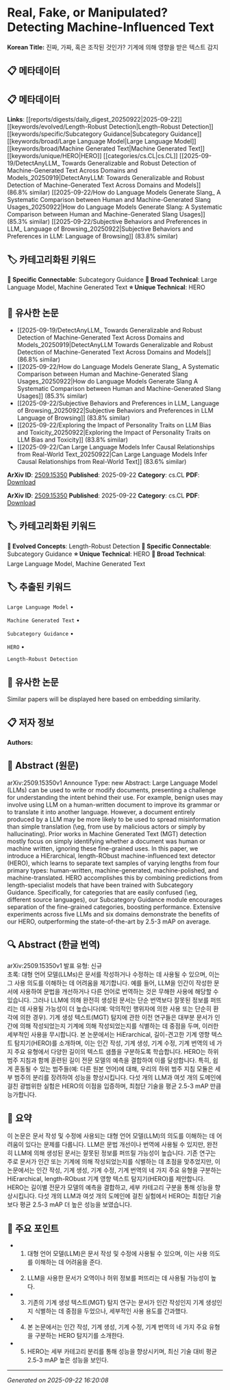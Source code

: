 # Real, Fake, or Manipulated? Detecting Machine-Influenced Text

**Korean Title:** 진짜, 가짜, 혹은 조작된 것인가? 기계에 의해 영향을 받은 텍스트 감지

## 📋 메타데이터

## 📋 메타데이터

**Links**: [[reports/digests/daily_digest_20250922|2025-09-22]] [[keywords/evolved/Length-Robust Detection|Length-Robust Detection]] [[keywords/specific/Subcategory Guidance|Subcategory Guidance]] [[keywords/broad/Large Language Model|Large Language Model]] [[keywords/broad/Machine Generated Text|Machine Generated Text]] [[keywords/unique/HERO|HERO]] [[categories/cs.CL|cs.CL]] [[2025-09-19/DetectAnyLLM_ Towards Generalizable and Robust Detection of Machine-Generated Text Across Domains and Models_20250919|DetectAnyLLM: Towards Generalizable and Robust Detection of Machine-Generated Text Across Domains and Models]] (86.8% similar) [[2025-09-22/How do Language Models Generate Slang_ A Systematic Comparison between Human and Machine-Generated Slang Usages_20250922|How do Language Models Generate Slang: A Systematic Comparison between Human and Machine-Generated Slang Usages]] (85.3% similar) [[2025-09-22/Subjective Behaviors and Preferences in LLM_ Language of Browsing_20250922|Subjective Behaviors and Preferences in LLM: Language of Browsing]] (83.8% similar)

## 🏷️ 카테고리화된 키워드
**🔗 Specific Connectable**: Subcategory Guidance
**🔬 Broad Technical**: Large Language Model, Machine Generated Text
**⭐ Unique Technical**: HERO
## 🔗 유사한 논문
- [[2025-09-19/DetectAnyLLM_ Towards Generalizable and Robust Detection of Machine-Generated Text Across Domains and Models_20250919|DetectAnyLLM Towards Generalizable and Robust Detection of Machine-Generated Text Across Domains and Models]] (86.8% similar)
- [[2025-09-22/How do Language Models Generate Slang_ A Systematic Comparison between Human and Machine-Generated Slang Usages_20250922|How do Language Models Generate Slang A Systematic Comparison between Human and Machine-Generated Slang Usages]] (85.3% similar)
- [[2025-09-22/Subjective Behaviors and Preferences in LLM_ Language of Browsing_20250922|Subjective Behaviors and Preferences in LLM Language of Browsing]] (83.8% similar)
- [[2025-09-22/Exploring the Impact of Personality Traits on LLM Bias and Toxicity_20250922|Exploring the Impact of Personality Traits on LLM Bias and Toxicity]] (83.8% similar)
- [[2025-09-22/Can Large Language Models Infer Causal Relationships from Real-World Text_20250922|Can Large Language Models Infer Causal Relationships from Real-World Text]] (83.6% similar)


**ArXiv ID**: [2509.15350](https://arxiv.org/abs/2509.15350)
**Published**: 2025-09-22
**Category**: cs.CL
**PDF**: [Download](https://arxiv.org/pdf/2509.15350.pdf)


**ArXiv ID**: [2509.15350](https://arxiv.org/abs/2509.15350)
**Published**: 2025-09-22
**Category**: cs.CL
**PDF**: [Download](https://arxiv.org/pdf/2509.15350.pdf)

## 🏷️ 카테고리화된 키워드
**🚀 Evolved Concepts**: Length-Robust Detection
**🔗 Specific Connectable**: Subcategory Guidance
**⭐ Unique Technical**: HERO
**🔬 Broad Technical**: Large Language Model, Machine Generated Text

## 🏷️ 추출된 키워드



`Large Language Model` • 

`Machine Generated Text` • 

`Subcategory Guidance` • 

`HERO` • 

`Length-Robust Detection`



## 🔗 유사한 논문

Similar papers will be displayed here based on embedding similarity.

## 📋 저자 정보

**Authors:** 

## 📄 Abstract (원문)

arXiv:2509.15350v1 Announce Type: new 
Abstract: Large Language Model (LLMs) can be used to write or modify documents, presenting a challenge for understanding the intent behind their use. For example, benign uses may involve using LLM on a human-written document to improve its grammar or to translate it into another language. However, a document entirely produced by a LLM may be more likely to be used to spread misinformation than simple translation (\eg, from use by malicious actors or simply by hallucinating). Prior works in Machine Generated Text (MGT) detection mostly focus on simply identifying whether a document was human or machine written, ignoring these fine-grained uses. In this paper, we introduce a HiErarchical, length-RObust machine-influenced text detector (HERO), which learns to separate text samples of varying lengths from four primary types: human-written, machine-generated, machine-polished, and machine-translated. HERO accomplishes this by combining predictions from length-specialist models that have been trained with Subcategory Guidance. Specifically, for categories that are easily confused (\eg, different source languages), our Subcategory Guidance module encourages separation of the fine-grained categories, boosting performance. Extensive experiments across five LLMs and six domains demonstrate the benefits of our HERO, outperforming the state-of-the-art by 2.5-3 mAP on average.

## 🔍 Abstract (한글 번역)

arXiv:2509.15350v1 발표 유형: 신규  
초록: 대형 언어 모델(LLMs)은 문서를 작성하거나 수정하는 데 사용될 수 있으며, 이는 그 사용 의도를 이해하는 데 어려움을 제기합니다. 예를 들어, LLM을 인간이 작성한 문서에 사용하여 문법을 개선하거나 다른 언어로 번역하는 것은 무해한 사용에 해당할 수 있습니다. 그러나 LLM에 의해 완전히 생성된 문서는 단순 번역보다 잘못된 정보를 퍼뜨리는 데 사용될 가능성이 더 높습니다(예: 악의적인 행위자에 의한 사용 또는 단순히 환각에 의한 경우). 기계 생성 텍스트(MGT) 탐지에 관한 이전 연구들은 대부분 문서가 인간에 의해 작성되었는지 기계에 의해 작성되었는지를 식별하는 데 중점을 두며, 이러한 세부적인 사용을 무시합니다. 본 논문에서는 HiErarchical, 길이-견고한 기계 영향 텍스트 탐지기(HERO)를 소개하며, 이는 인간 작성, 기계 생성, 기계 수정, 기계 번역의 네 가지 주요 유형에서 다양한 길이의 텍스트 샘플을 구분하도록 학습합니다. HERO는 하위 범주 지침과 함께 훈련된 길이 전문 모델의 예측을 결합하여 이를 달성합니다. 특히, 쉽게 혼동될 수 있는 범주들(예: 다른 원본 언어)에 대해, 우리의 하위 범주 지침 모듈은 세부 범주의 분리를 장려하여 성능을 향상시킵니다. 다섯 개의 LLM과 여섯 개의 도메인에 걸친 광범위한 실험은 HERO의 이점을 입증하며, 최첨단 기술을 평균 2.5-3 mAP 만큼 능가합니다.

## 📝 요약

이 논문은 문서 작성 및 수정에 사용되는 대형 언어 모델(LLM)의 의도를 이해하는 데 어려움이 있다는 문제를 다룹니다. LLM은 문법 개선이나 번역에 사용될 수 있지만, 완전히 LLM에 의해 생성된 문서는 잘못된 정보를 퍼뜨릴 가능성이 높습니다. 기존 연구는 주로 문서가 인간 또는 기계에 의해 작성되었는지를 식별하는 데 초점을 맞추었지만, 이 논문에서는 인간 작성, 기계 생성, 기계 수정, 기계 번역의 네 가지 주요 유형을 구분하는 HiErarchical, length-RObust 기계 영향 텍스트 탐지기(HERO)를 제안합니다. HERO는 길이별 전문가 모델의 예측을 결합하고, 세부 카테고리 구분을 통해 성능을 향상시킵니다. 다섯 개의 LLM과 여섯 개의 도메인에 걸친 실험에서 HERO는 최첨단 기술보다 평균 2.5-3 mAP 더 높은 성능을 보였습니다.

## 🎯 주요 포인트


- 1. 대형 언어 모델(LLM)은 문서 작성 및 수정에 사용될 수 있으며, 이는 사용 의도를 이해하는 데 어려움을 준다.

- 2. LLM을 사용한 문서가 오역이나 허위 정보를 퍼뜨리는 데 사용될 가능성이 높다.

- 3. 기존의 기계 생성 텍스트(MGT) 탐지 연구는 문서가 인간 작성인지 기계 생성인지 식별하는 데 중점을 두었으나, 세부적인 사용 용도를 간과했다.

- 4. 본 논문에서는 인간 작성, 기계 생성, 기계 수정, 기계 번역의 네 가지 주요 유형을 구분하는 HERO 탐지기를 소개한다.

- 5. HERO는 세부 카테고리 분리를 통해 성능을 향상시키며, 최신 기술 대비 평균 2.5-3 mAP 높은 성능을 보인다.


---

*Generated on 2025-09-22 16:20:08*
